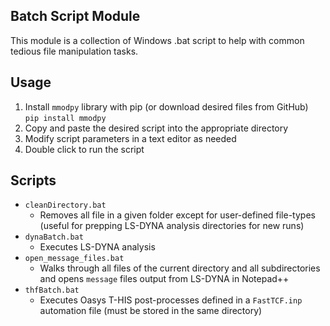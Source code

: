 ## Batch Script Module

This module is a collection of Windows .bat script to help with common tedious file manipulation tasks.

## Usage
1. Install `mmodpy` library with pip (or download desired files from GitHub) <br />
`pip install mmodpy`
2. Copy and paste the desired script into the appropriate directory <br />
3. Modify script parameters in a text editor as needed <br />
4. Double click to run the script <br />

## Scripts
* `cleanDirectory.bat` 
  - Removes all file in a given folder except for user-defined file-types (useful for prepping LS-DYNA analysis directories for new runs) <br />
* `dynaBatch.bat` 
  - Executes LS-DYNA analysis <br />
* `open_message_files.bat`
  - Walks through all files of the current directory and all subdirectories and opens `message` files output from LS-DYNA in Notepad++ <br />
* `thfBatch.bat` 
  - Executes Oasys T-HIS post-processes defined in a `FastTCF.inp` automation file (must be stored in the same directory) <br />
